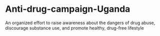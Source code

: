 # Anti-drug-campaign-Uganda
An organized effort to raise awareness about the dangers of drug abuse, discourage substance use, and promote healthy, drug-free lifestyle
